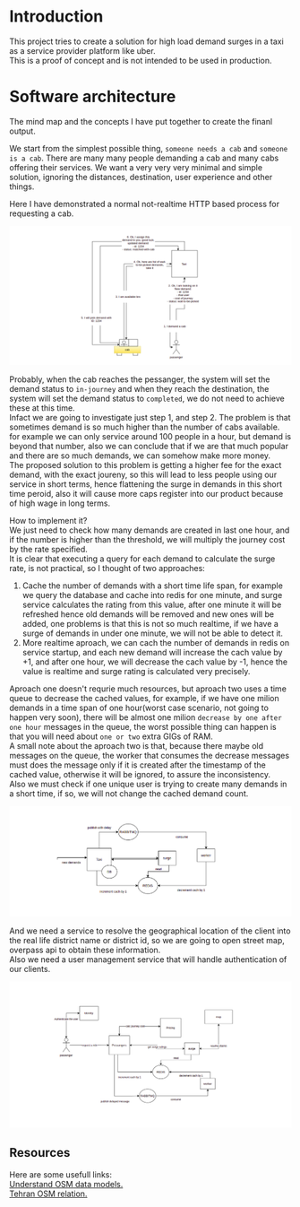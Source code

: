 # Introduction

This project tries to create a solution for high load demand surges in a taxi as a service provider platform like uber.  
This is a proof of concept and is not intended to be used in production.

# Software architecture

The mind map and the concepts I have put together to create the finanl output.    

We start from the simplest possible thing, `someone needs a cab` and `someone is a cab`. There are many many people demanding a cab and many cabs offering their services. We want a very very very minimal and simple solution, ignoring the distances, destination, user experience and other things.  

Here I have demonstrated a normal not-realtime HTTP based process for requesting a cab.

![simple request response](./docs/images/simple-cycle.png)

Probably, when the cab reaches the pessanger, the system will set the demand status to `in-journey` and when they reach the destination, the system will set the demand status to `completed`, we do not need to achieve these at this time.   
Infact we are going to investigate just step 1, and step 2. The problem is that sometimes demand is so much higher than the number of cabs available. for example we can only service around 100 people in a hour, but demand is beyond that number, also we can conclude that if we are that much popular and there are so much demands, we can somehow make more money.  
The proposed solution to this problem is getting a higher fee for the exact demand, with the exact joureny, so this will lead to less people using our service in short terms, hence flattening the surge in demands in this short time peroid, also it will cause more caps register into our product because of high wage in long terms.   

How to implement it?  
We just need to check how many demands are created in last one hour, and if the number is higher than the threshold, we will multiply the journey cost by the rate specified.  
It is clear that executing a query for each demand to calculate the surge rate, is not practical, so I thought of two approaches: 
1. Cache the number of demands with a short time life span, for example we query the database and cache into redis for one minute, and surge service calculates the rating from this value, after one minute it will be refreshed hence old demands will be removed and new ones will be added, one problems is that this is not so much realtime, if we have a surge of demands in under one minute, we will not be able to detect it.  
2. More realtime aproach, we can cach the number of demands in redis on service startup, and each new demand will increase the cach value by +1, and after one hour, we will decrease the cach value by -1, hence the value is realtime and surge rating is calculated very precisely.   

Aproach one doesn't requrie much resources, but aproach two uses a time queue to decrease the cached values, for example, if we have one milion demands in a time span of one hour(worst case scenario, not going to happen very soon), there will be almost one milion `decrease by one after one hour` messages in the queue, the worst possible thing can happen is that you will need about `one or two` extra GIGs of RAM.  
A small note about the aproach two is that, because there maybe old messages on the queue, the worker that consumes the decrease messages must does the message only if it is created after the timestamp of the cached value, otherwise it will be ignored, to assure the inconsistency.  
Also we must check if one unique user is trying to create many demands in a short time, if so, we will not change the cached demand count.  

![surge service basic](./docs/images/surge-basic.png)

And we need a service to resolve the geographical location of the client into the real life district name or district id, so we are going to open street map, overpass api to obtain these information.  
Also we need a user management service that will handle authentication of our clients.  

![overal design](./docs/images/design.png)


## Resources

Here are some usefull links:  
[Understand OSM data models.](https://wiki.openstreetmap.org/wiki/Elements)  
[Tehran OSM relation.](https://www.openstreetmap.org/relation/6663864#map=12/35.7398/51.4933)
